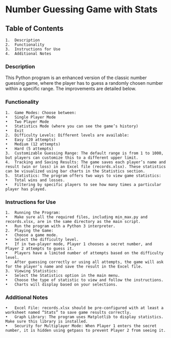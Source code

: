 # Number Guessing Game with Stats

## Table of Contents

	1.	Description
	2.	Functionality
	3.	Instructions for Use
	4.	Additional Notes

### Description

This Python program is an enhanced version of the classic number guessing game, where the player has to guess a randomly chosen number within a specific range. The improvements are detailed below.

### Functionality

	1.	Game Modes: Choose between:
	•	Single Player Mode
	•	Two Player Mode
	•	Statistics Mode (where you can see the game’s history)
	•	Exit
	2.	Difficulty Levels: Different levels are available:
	•	Easy (20 attempts)
	•	Medium (12 attempts)
	•	Hard (5 attempts)
	3.	Customizable Guessing Range: The default range is from 1 to 1000, but players can customize this to a different upper limit.
	4.	Tracking and Saving Results: The game saves each player’s name and result (win or loss) in an Excel file (records.xlsx). These statistics can be visualized using bar charts in the Statistics section.
	5.	Statistics: The program offers two ways to view game statistics:
	•	Total wins and losses.
	•	Filtering by specific players to see how many times a particular player has played.

### Instructions for Use

	1.	Running the Program:
	•	Make sure all the required files, including min_max.py and records.xlsx, are in the same directory as the main script.
	•	Run the program with a Python 3 interpreter.
	2.	Playing the Game:
	•	Choose a game mode.
	•	Select the difficulty level.
	•	If in two-player mode, Player 1 chooses a secret number, and Player 2 attempts to guess it.
	•	Players have a limited number of attempts based on the difficulty level.
	•	After guessing correctly or using all attempts, the game will ask for the player’s name and save the result in the Excel file.
	3.	Viewing Statistics:
	•	Select the Statistics option in the main menu.
	•	Choose the type of statistic to view and follow the instructions.
	•	Charts will display based on your selections.

### Additional Notes

	•	Excel File: records.xlsx should be pre-configured with at least a worksheet named “Stats” to save game results correctly.
	•	Graph Library: The program uses Matplotlib to display statistics. Make sure this library is installed.
	•	Security for Multiplayer Mode: When Player 1 enters the secret number, it is hidden using getpass to prevent Player 2 from seeing it.
